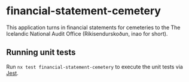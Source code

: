 # financial-statement-cemetery

This application turns in financial statements for cemeteries to the The Icelandic National Audit Office (Ríkisendurskoðun, inao for short).

## Running unit tests

Run `nx test financial-statement-cemetery` to execute the unit tests via [Jest](https://jestjs.io).
